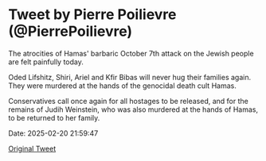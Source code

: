 # Tweet by Pierre Poilievre (@PierrePoilievre)

The atrocities of Hamas' barbaric October 7th attack on the Jewish people are felt painfully today.

Oded Lifshitz, Shiri, Ariel and Kfir Bibas will never hug their families again. They were murdered at the hands of the genocidal death cult Hamas. 

Conservatives call once again for all hostages to be released, and for the remains of Judih Weinstein, who was also murdered at the hands of Hamas, to be returned to her family.

Date: 2025-02-20 21:59:47

[Original Tweet](https://x.com/PierrePoilievre/status/1892695672878727542)
